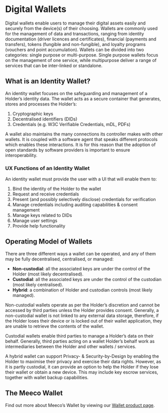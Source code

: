 # Digital Wallets

Digital wallets enable users to manage their digital assets easily and securely from the device(s) of their choosing. Wallets are commonly used for the management of data and transactions, ranging from identity documentation (driver licences and certificates), financial (payments and transfers), tokens (fungible and non-fungible), and loyalty programs (vouchers and point accumulation). Wallets can be divided into two categories: single purpose or multi-purpose. Single purpose wallets focus on the management of one service, while multipurpose deliver a range of services that can be inter-linked or standalone.

## What is an Identity Wallet?

An identity wallet focuses on the safeguarding and management of a Holder’s identity data. The wallet acts as a secure container that generates, stores and processes the Holder’s:

1. Cryptographic keys
2. Decentralised identifiers (DIDs)
3. Credentials (e.g. W3C Verifiable Credentials, mDL, PDFs)

A wallet also maintains the many connections its controller makes with other wallets. It is coupled with a software agent that speaks different protocols which enables these interactions. It is for this reason that the adoption of open standards by software providers is important to ensure interoperability.

### UX Functions of an Identity Wallet

An identity wallet must provide the user with a UI that will enable them to:

1. Bind the identity of the Holder to the wallet
2. Request and receive credentials
3. Present (and possibly selectively disclose) credentials for verification
4. Manage credentials including auditing capabilities & consent management
5. Manage keys related to DIDs
6. Manage user settings
7. Provide help functionality

## Operating Model of Wallets

There are three different ways a wallet can be operated, and any of them may be fully decentralised, centralised, or managed:

* **Non-custodial**: all the associated keys are under the control of the Holder (most likely decentralised).
* **Custodial**: all the associated keys are under the control of the custodian (most likely centralised).
* **Hybrid**: a combination of Holder and custodian controls (most likely managed).

Non-custodial wallets operate as per the Holder’s discretion and cannot be accessed by third parties unless the Holder provides consent. Generally, a non-custodial wallet is not linked to any external data storage, therefore, if the Holder loses their device or is locked out of their wallet application, they are unable to retrieve the contents of the wallet.

Custodial wallets enable third parties to manage a Holder’s data on their behalf. Generally, third parties acting on a wallet Holder’s behalf work as intermediaries between the Holder and other wallets / services.

A hybrid wallet can support Privacy- & Security-by-Design by enabling the Holder to maximise their privacy and exercise their data rights. However, as it is partly custodial, it can provide an option to help the Holder if they lose their wallet or obtain a new device. This may include key escrow services, together with wallet backup capabilities.

## The Meeco Wallet

Find out more about Meeco’s Wallet by viewing our [Wallet product page](https://www.meeco.me/wallet).
